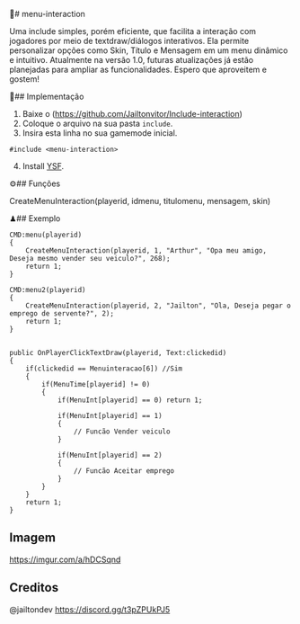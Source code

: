 
🚀# menu-interaction

Uma include simples, porém eficiente, que facilita a interação com jogadores por meio de textdraw/diálogos   interativos. Ela permite personalizar opções como Skin, Título e Mensagem em um menu dinâmico e intuitivo. Atualmente na versão 1.0, futuras atualizações já estão planejadas para ampliar as funcionalidades. Espero que aproveitem e gostem!

🔌## Implementação

1. Baixe o (https://github.com/Jailtonvitor/Include-interaction)
2. Coloque o arquivo na sua pasta `include`.
3. Insira esta linha no sua gamemode inicial.
```pawn
#include <menu-interaction>
```
4. Install [YSF](https://github.com/pawn-lang/YSI-Includes).

⚙## Funções

CreateMenuInteraction(playerid, idmenu, titulomenu, mensagem, skin)

♟## Exemplo

```pawn
CMD:menu(playerid)
{
    CreateMenuInteraction(playerid, 1, "Arthur", "Opa meu amigo, Deseja mesmo vender seu veiculo?", 268);
    return 1;
}

CMD:menu2(playerid)
{
    CreateMenuInteraction(playerid, 2, "Jailton", "Ola, Deseja pegar o emprego de servente?", 2);
    return 1;
}


public OnPlayerClickTextDraw(playerid, Text:clickedid)
{
    if(clickedid == Menuinteracao[6]) //Sim
    { 
        if(MenuTime[playerid] != 0)
        { 
            if(MenuInt[playerid] == 0) return 1;

            if(MenuInt[playerid] == 1)
            {
                // Funcão Vender veiculo
            } 
            
            if(MenuInt[playerid] == 2)
            {
                // Funcão Aceitar emprego
            }
        }
    }
    return 1;
}

```

## Imagem

https://imgur.com/a/hDCSqnd

## Creditos

@jailtondev
https://discord.gg/t3pZPUkPJ5
